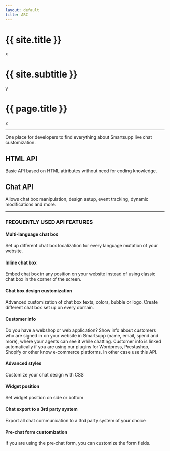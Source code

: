 ```yaml
---
layout: default
title: ABC
---
```


# {{ site.title }}

x

# {{ site.subtitle }}

y

# {{ page.title }}

z

---

One place for developers to find everything about Smartsupp live chat customization.

## HTML API

Basic API based on HTML attributes without need for coding knowledge.

## Chat API

Allows chat box manipulation, design setup, event tracking, dynamic modifications and more.

---

### FREQUENTLY USED API FEATURES

#### Multi-language chat box

Set up different chat box localization for every language mutation of your website.

####  Inline chat box

Embed chat box in any position on your website instead of using classic chat box in the corner of the screen.

####  Chat box design customization

Advanced customization of chat box texts, colors, bubble or logo. Create different chat box set up on every domain.

####  Customer info

Do you have a webshop or web application? Show info about customers who are signed in on your website in Smartsupp (name, email, spend and more), where your agents can see it while chatting. Customer info is linked automatically if you are using our plugins for Wordpress, Prestashop, Shopify or other know e-commerce platforms. In other case use this API.

####  Advanced styles

Customize your chat design with CSS

####  Widget position

Set widget position on side or bottom

####  Chat export to a 3rd party system

Export all chat communication to a 3rd party system of your choice

####  Pre-chat form customization

If you are using the pre-chat form, you can customize the form fields.